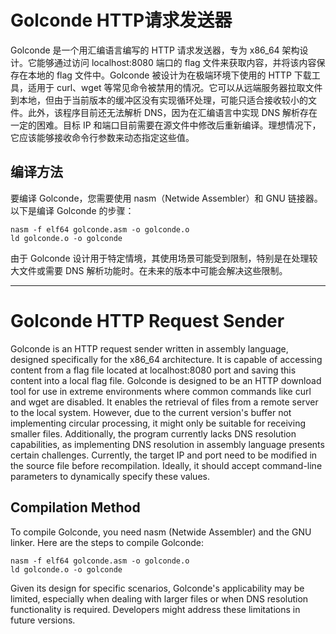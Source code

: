# Golconde HTTP请求发送器

Golconde 是一个用汇编语言编写的 HTTP 请求发送器，专为 x86_64 架构设计。它能够通过访问 localhost:8080 端口的 flag 文件来获取内容，并将该内容保存在本地的 flag 文件中。Golconde 被设计为在极端环境下使用的 HTTP 下载工具，适用于 curl、wget 等常见命令被禁用的情况。它可以从远端服务器拉取文件到本地，但由于当前版本的缓冲区没有实现循环处理，可能只适合接收较小的文件。此外，该程序目前还无法解析 DNS，因为在汇编语言中实现 DNS 解析存在一定的困难。目标 IP 和端口目前需要在源文件中修改后重新编译。理想情况下，它应该能够接收命令行参数来动态指定这些值。

## 编译方法

要编译 Golconde，您需要使用 nasm（Netwide Assembler）和 GNU 链接器。以下是编译 Golconde 的步骤：

```shell
nasm -f elf64 golconde.asm -o golconde.o
ld golconde.o -o golconde
```

由于 Golconde 设计用于特定情境，其使用场景可能受到限制，特别是在处理较大文件或需要 DNS 解析功能时。在未来的版本中可能会解决这些限制。

------

# Golconde HTTP Request Sender

Golconde is an HTTP request sender written in assembly language, designed specifically for the x86_64 architecture. It is capable of accessing content from a flag file located at localhost:8080 port and saving this content into a local flag file. Golconde is designed to be an HTTP download tool for use in extreme environments where common commands like curl and wget are disabled. It enables the retrieval of files from a remote server to the local system. However, due to the current version's buffer not implementing circular processing, it might only be suitable for receiving smaller files. Additionally, the program currently lacks DNS resolution capabilities, as implementing DNS resolution in assembly language presents certain challenges. Currently, the target IP and port need to be modified in the source file before recompilation. Ideally, it should accept command-line parameters to dynamically specify these values.

## Compilation Method

To compile Golconde, you need nasm (Netwide Assembler) and the GNU linker. Here are the steps to compile Golconde:

```shell
nasm -f elf64 golconde.asm -o golconde.o
ld golconde.o -o golconde
```

Given its design for specific scenarios, Golconde's applicability may be limited, especially when dealing with larger files or when DNS resolution functionality is required. Developers might address these limitations in future versions.
